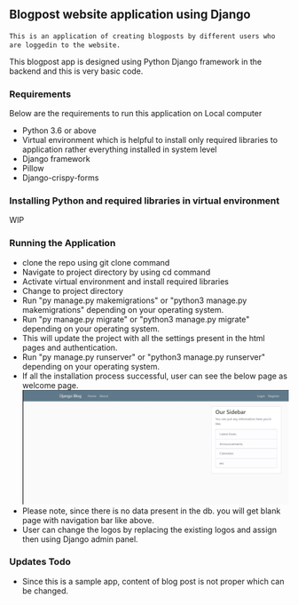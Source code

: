## Blogpost website application using Django
    This is an application of creating blogposts by different users who are loggedin to the website.
This blogpost app is designed using Python Django framework in the backend and this is very basic code.

### Requirements
Below are the requirements to run this application on Local computer
- Python 3.6 or above
- Virtual environment which is helpful to install only required libraries to application rather everything
    installed in system level
- Django framework
- Pillow
- Django-crispy-forms

### Installing Python and required libraries in virtual environment

WIP

### Running the Application
- clone the repo using git clone command
- Navigate to project directory by using cd command
- Activate virtual environment and install required libraries
- Change to project directory
- Run "py manage.py makemigrations" or "python3 manage.py makemigrations" depending on your operating system.
- Run "py manage.py migrate" or "python3 manage.py migrate" depending on your operating system.
- This will update the project with all the settings present in the html pages and authentication.
- Run "py manage.py runserver" or "python3 manage.py runserver" depending on your operating system.
- If all the installation process successful, user can see the below page as welcome page.
![starting_screen](/screenshots/homescreen_without_profiles.jpg)
- Please note, since there is no data present in the db. you will get blank page with navigation bar like above.
- User can change the logos by replacing the existing logos and assign then using Django admin panel.

### Updates Todo
- Since this is a sample app, content of blog post is not proper which can be changed.
